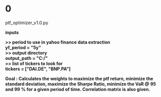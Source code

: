 # 0

ptf_optimizer_v1.0.py

<strong> inputs <strong />

<strong>  >> period to use in yahoo finance data extraction <strong /><br />
yf_period = "5y"  <br />
<strong> >> output directory  <strong /><br />
output_path = "C:/"  <br />
<strong> >> list of tickers to look for  <strong /><br />
tickers = ["DAI.DE", "BNP.PA"]  <br />

Goal :
Calculates the weights to maximize the ptf return, minimize the standard deviation, maximize the Sharpe Ratio, minimize the VaR @ 95 and 99 % for a given period of time.
Correlation matrix is also given.
